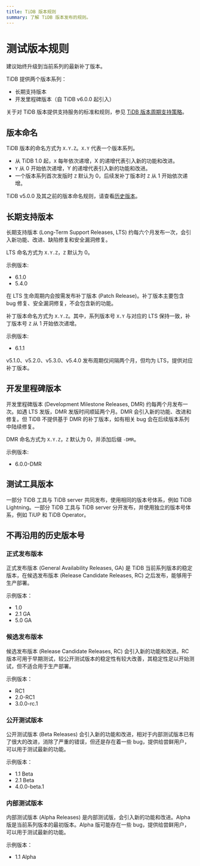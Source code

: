 ```yaml
---
title: TiDB 版本规则
summary: 了解 TiDB 版本发布的规则。
---
```


# 测试版本规则

<Important>
建议始终升级到当前系列的最新补丁版本。
</Important>

TiDB 提供两个版本系列：

- 长期支持版本
- 开发里程碑版本（自 TiDB v6.0.0 起引入）

关于对 TiDB 版本提供支持服务的标准和规则，参见 [TiDB 版本周期支持策略](https://pingcap.com/zh/tidb-release-support-policy)。

## 版本命名

TiDB 版本的命名方式为 `X.Y.Z`。`X.Y` 代表一个版本系列。

- 从 TiDB 1.0 起，`X` 每年依次递增，X 的递增代表引入新的功能和改进。
- `Y` 从 0 开始依次递增，Y 的递增代表引入新的功能和改进。
- 一个版本系列首次发版时 `Z` 默认为 0，后续发补丁版本时 `Z` 从 1 开始依次递增。

TiDB v5.0.0 及其之前的版本命名规则，请查看[历史版本](#不再沿用的历史版本号)。

## 长期支持版本

长期支持版本 (Long-Term Support Releases, LTS) 约每六个月发布一次，会引入新功能、改进、缺陷修复和安全漏洞修复。

LTS 命名方式为 `X.Y.Z`，`Z` 默认为 0。

示例版本:

- 6.1.0
- 5.4.0

在 LTS 生命周期内会按需发布补丁版本 (Patch Release)。补丁版本主要包含 bug 修复、安全漏洞修复，不会包含新的功能。

补丁版本命名方式为 `X.Y.Z`。其中，系列版本号 `X.Y` 与对应的 LTS 保持一致，补丁版本号 `Z` 从 1 开始依次递增。

示例版本:

- 6.1.1

<Note>
v5.1.0、v5.2.0、v5.3.0、v5.4.0 发布周期仅间隔两个月，但均为 LTS，提供对应补丁版本。
</Note>

## 开发里程碑版本

开发里程碑版本 (Development Milestone Releases, DMR) 约每两个月发布一次。如遇 LTS 发版，DMR 发版时间顺延两个月。DMR 会引入新的功能、改进和修复。但 TiDB 不提供基于 DMR 的补丁版本，如有相关 bug 会在后续版本系列中陆续修复。

DMR 命名方式为 `X.Y.Z`，`Z` 默认为 0，并添加后缀 `-DMR`。

示例版本:

- 6.0.0-DMR

## 测试工具版本

一部分 TiDB 工具与 TiDB server 共同发布，使用相同的版本号体系，例如 TiDB Lightning。一部分 TiDB 工具与 TiDB server 分开发布，并使用独立的版本号体系，例如 TiUP 和 TiDB Operator。

## 不再沿用的历史版本号

### 正式发布版本

正式发布版本 (General Availability Releases, GA) 是 TiDB 当前系列版本的稳定版本，在候选发布版本 (Release Candidate Releases, RC) 之后发布，能够用于生产部署。

示例版本：

- 1.0
- 2.1 GA
- 5.0 GA

### 候选发布版本

候选发布版本 (Release Candidate Releases, RC) 会引入新的功能和改进。RC 版本可用于早期测试，较公开测试版本的稳定性有较大改善，其稳定性足以开始测试，但不适合用于生产部署。

示例版本：

- RC1
- 2.0-RC1
- 3.0.0-rc.1

### 公开测试版本

公开测试版本 (Beta Releases) 会引入新的功能和改进，相对于内部测试版本已有了很大的改进，消除了严重的错误，但还是存在着一些 bug，提供给尝鲜用户，可以用于测试最新的功能。

示例版本：

- 1.1 Beta
- 2.1 Beta
- 4.0.0-beta.1

### 内部测试版本

内部测试版本 (Alpha Releases) 是内部测试版，会引入新的功能和改进。Alpha 版是当前系列版本的最初版本。Alpha 版可能存在一些 bug，提供给尝鲜用户，可以用于测试最新的功能。

示例版本：

- 1.1 Alpha
